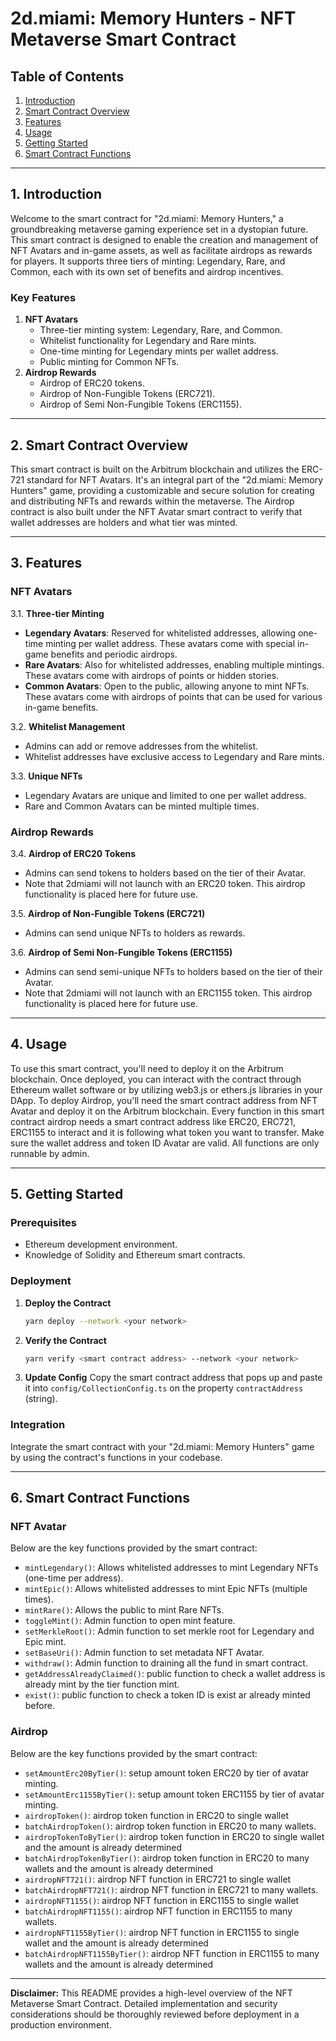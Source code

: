 # 2d.miami: Memory Hunters - NFT Metaverse Smart Contract

## Table of Contents
1. [Introduction](#introduction)
2. [Smart Contract Overview](#smart-contract-overview)
3. [Features](#features)
4. [Usage](#usage)
5. [Getting Started](#getting-started)
6. [Smart Contract Functions](#smart-contract-functions)

---

## 1. Introduction

Welcome to the smart contract for "2d.miami: Memory Hunters," a groundbreaking metaverse gaming experience set in a dystopian future. This smart contract is designed to enable the creation and management of NFT Avatars and in-game assets, as well as facilitate airdrops as rewards for players. It supports three tiers of minting: Legendary, Rare, and Common, each with its own set of benefits and airdrop incentives.

### Key Features
1. **NFT Avatars**
    - Three-tier minting system: Legendary, Rare, and Common.
    - Whitelist functionality for Legendary and Rare mints.
    - One-time minting for Legendary mints per wallet address.
    - Public minting for Common NFTs.
2. **Airdrop Rewards**
    - Airdrop of ERC20 tokens.
    - Airdrop of Non-Fungible Tokens (ERC721).
    - Airdrop of Semi Non-Fungible Tokens (ERC1155).

---

## 2. Smart Contract Overview

This smart contract is built on the Arbitrum blockchain and utilizes the ERC-721 standard for NFT Avatars. It's an integral part of the "2d.miami: Memory Hunters" game, providing a customizable and secure solution for creating and distributing NFTs and rewards within the metaverse. The Airdrop contract is also built under the NFT Avatar smart contract to verify that wallet addresses are holders and what tier was minted.

---

## 3. Features

### NFT Avatars
3.1. **Three-tier Minting**
- **Legendary Avatars**: Reserved for whitelisted addresses, allowing one-time minting per wallet address. These avatars come with special in-game benefits and periodic airdrops.
- **Rare Avatars**: Also for whitelisted addresses, enabling multiple mintings. These avatars come with airdrops of points or hidden stories.
- **Common Avatars**: Open to the public, allowing anyone to mint NFTs. These avatars come with airdrops of points that can be used for various in-game benefits.

3.2. **Whitelist Management**
- Admins can add or remove addresses from the whitelist.
- Whitelist addresses have exclusive access to Legendary and Rare mints.

3.3. **Unique NFTs**
- Legendary Avatars are unique and limited to one per wallet address.
- Rare and Common Avatars can be minted multiple times.

### Airdrop Rewards
3.4. **Airdrop of ERC20 Tokens**
- Admins can send tokens to holders based on the tier of their Avatar.
- Note that 2dmiami will not launch with an ERC20 token. This airdrop functionality is placed here for future use.

3.5. **Airdrop of Non-Fungible Tokens (ERC721)**
- Admins can send unique NFTs to holders as rewards.

3.6. **Airdrop of Semi Non-Fungible Tokens (ERC1155)**
- Admins can send semi-unique NFTs to holders based on the tier of their Avatar.
- Note that 2dmiami will not launch with an ERC1155 token. This airdrop functionality is placed here for future use.

---

## 4. Usage

To use this smart contract, you'll need to deploy it on the Arbitrum blockchain. Once deployed, you can interact with the contract through Ethereum wallet software or by utilizing web3.js or ethers.js libraries in your DApp. To deploy Airdrop, you'll need the smart contract address from NFT Avatar and deploy it on the Arbitrum blockchain. Every function in this smart contract airdrop needs a smart contract address like ERC20, ERC721, ERC1155 to interact and it is following what token you want to transfer. Make sure the wallet address and token ID Avatar are valid. All functions are only runnable by admin.

---

## 5. Getting Started

### Prerequisites
- Ethereum development environment.
- Knowledge of Solidity and Ethereum smart contracts.

### Deployment
1. **Deploy the Contract**
    ```bash
    yarn deploy --network <your network>
    ```
2. **Verify the Contract**
    ```bash
    yarn verify <smart contract address> --network <your network>
    ```
3. **Update Config**
    Copy the smart contract address that pops up and paste it into `config/CollectionConfig.ts` on the property `contractAddress` (string).

### Integration
Integrate the smart contract with your "2d.miami: Memory Hunters" game by using the contract's functions in your codebase.

---

## 6. Smart Contract Functions

### NFT Avatar
Below are the key functions provided by the smart contract:
- `mintLegendary()`: Allows whitelisted addresses to mint Legendary NFTs (one-time per address).
- `mintEpic()`: Allows whitelisted addresses to mint Epic NFTs (multiple times).
- `mintRare()`: Allows the public to mint Rare NFTs.
- `toggleMint()`: Admin function to open mint feature.
- `setMerkleRoot()`: Admin function to set merkle root for Legendary and Epic mint.
- `setBaseUri()`: Admin function to set metadata NFT Avatar.
- `withdraw()`: Admin function to draining all the fund in smart contract.
- `getAddressAlreadyClaimed()`: public function to check a wallet address is already mint by the tier function mint.
- `exist()`: public function to check a token ID is exist ar already minted before.

### Airdrop
Below are the key functions provided by the smart contract:
- `setAmountErc20ByTier()`: setup amount token ERC20 by tier of avatar minting.
- `setAmountErc1155ByTier()`: setup amount token ERC1155 by tier of avatar minting.
- `airdropToken()`: airdrop token function in ERC20 to single wallet
- `batchAirdropToken()`: airdrop token function in ERC20 to many wallets.
- `airdropTokenToByTier()`: airdrop token function in ERC20 to single wallet and the amount is already determined
- `batchAirdropTokenByTier()`: airdrop token function in ERC20 to many wallets and the amount is already determined
- `airdropNFT721()`: airdrop NFT function in ERC721 to single wallet
- `batchAirdropNFT721()`: airdrop NFT function in ERC721 to many wallets.
- `airdropNFT1155()`: airdrop NFT function in ERC1155 to single wallet
- `batchAirdropNFT1155()`: airdrop NFT function in ERC1155 to many wallets.
- `airdropNFT1155ByTier()`: airdrop NFT function in ERC1155 to single wallet and the amount is already determined
- `batchAirdropNFT1155ByTier()`: airdrop NFT function in ERC1155 to many wallets and the amount is already determined

---


**Disclaimer:** This README provides a high-level overview of the NFT Metaverse Smart Contract. Detailed implementation and security considerations should be thoroughly reviewed before deployment in a production environment.

